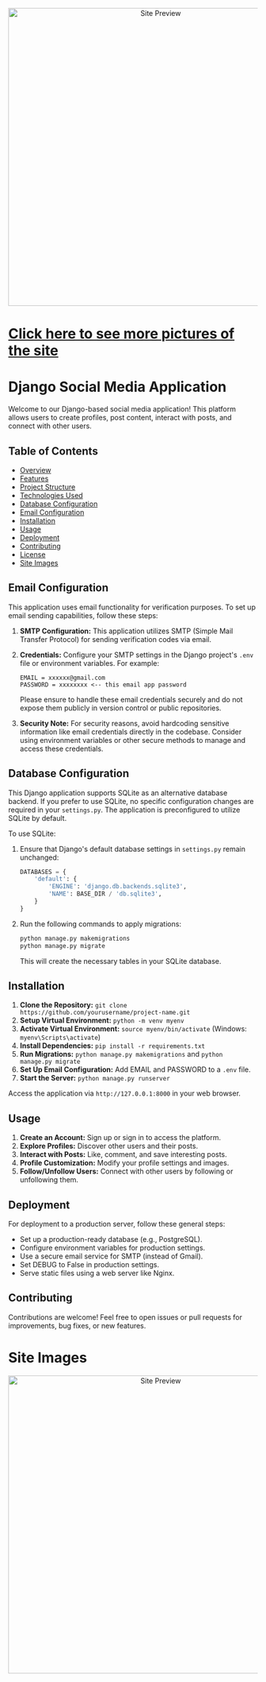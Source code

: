 <p align="center">
  <img src="statics/img/logo.png" alt="Site Preview" width="600">
</p>

# [Click here to see more pictures of the site](#site-images)


# Django Social Media Application

Welcome to our Django-based social media application! This platform allows users to create profiles, post content, interact with posts, and connect with other users.

## Table of Contents

- [Overview](#overview)
- [Features](#features)
- [Project Structure](#project-structure)
- [Technologies Used](#technologies-used)
- [Database Configuration](#database-configuration)
- [Email Configuration](#email-configuration)
- [Installation](#installation)
- [Usage](#usage)
- [Deployment](#deployment)
- [Contributing](#contributing)
- [License](#license)
- [Site Images](#site-images)


## Email Configuration

This application uses email functionality for verification purposes. To set up email sending capabilities, follow these steps:

1. **SMTP Configuration:** This application utilizes SMTP (Simple Mail Transfer Protocol) for sending verification codes via email. 

2. **Credentials:** Configure your SMTP settings in the Django project's `.env` file or environment variables. For example:

    ```plaintext
    EMAIL = xxxxxx@gmail.com
    PASSWORD = xxxxxxxx <-- this email app password
    ```

    Please ensure to handle these email credentials securely and do not expose them publicly in version control or public repositories.

3. **Security Note:** For security reasons, avoid hardcoding sensitive information like email credentials directly in the codebase. Consider using environment variables or other secure methods to manage and access these credentials.

## Database Configuration

This Django application supports SQLite as an alternative database backend. If you prefer to use SQLite, no specific configuration changes are required in your `settings.py`. The application is preconfigured to utilize SQLite by default.

To use SQLite:
1. Ensure that Django's default database settings in `settings.py` remain unchanged:

    ```python
    DATABASES = {
        'default': {
            'ENGINE': 'django.db.backends.sqlite3',
            'NAME': BASE_DIR / 'db.sqlite3',
        }
    }
    ```

2. Run the following commands to apply migrations:

    ```bash
    python manage.py makemigrations
    python manage.py migrate
    ```

    This will create the necessary tables in your SQLite database.

## Installation


1. **Clone the Repository:** `git clone https://github.com/yourusername/project-name.git`
2. **Setup Virtual Environment:** `python -m venv myenv`
3. **Activate Virtual Environment:** `source myenv/bin/activate` (Windows: `myenv\Scripts\activate`)
4. **Install Dependencies:** `pip install -r requirements.txt`
5. **Run Migrations:** `python manage.py makemigrations` and `python manage.py migrate`
6. **Set Up Email Configuration:** Add EMAIL and PASSWORD to a `.env` file.
7. **Start the Server:** `python manage.py runserver`

Access the application via `http://127.0.0.1:8000` in your web browser.

## Usage

1. **Create an Account:** Sign up or sign in to access the platform.
2. **Explore Profiles:** Discover other users and their posts.
3. **Interact with Posts:** Like, comment, and save interesting posts.
4. **Profile Customization:** Modify your profile settings and images.
5. **Follow/Unfollow Users:** Connect with other users by following or unfollowing them.

## Deployment

For deployment to a production server, follow these general steps:
- Set up a production-ready database (e.g., PostgreSQL).
- Configure environment variables for production settings.
- Use a secure email service for SMTP (instead of Gmail).
- Set DEBUG to False in production settings.
- Serve static files using a web server like Nginx.

## Contributing

Contributions are welcome! Feel free to open issues or pull requests for improvements, bug fixes, or new features.


# Site Images


<p align="center">
  <img src="statics/img/makephotogallery.net_1702801144234.png" alt="Site Preview" width="600">
</p>
